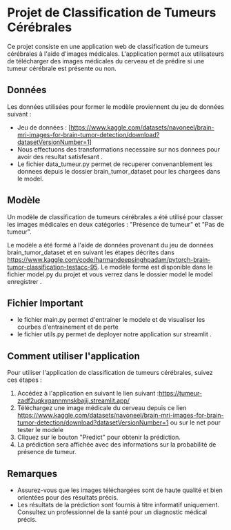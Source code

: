 # Projet de Classification de Tumeurs Cérébrales

Ce projet consiste en une application web de classification de tumeurs cérébrales à l'aide d'images médicales. L'application permet aux utilisateurs de télécharger des images médicales du cerveau et de prédire si une tumeur cérébrale est présente ou non.

## Données

Les données utilisées pour former le modèle proviennent du jeu de données suivant :

- Jeu de données : [https://www.kaggle.com/datasets/navoneel/brain-mri-images-for-brain-tumor-detection/download?datasetVersionNumber=1]
- Nous effectuons des transformations necessaire sur nos  donnees pour avoir des resultat satisfesant .
- Le fichier data_tumeur.py permet de recuperer convenanblement les donnees depuis le dossier brain_tumor_dataset pour les chargees dans le model.

## Modèle

Un modèle de classification de tumeurs cérébrales a été utilisé pour classer les images médicales en deux catégories : "Présence de tumeur" et "Pas de tumeur".

Le modèle a été formé à l'aide de données provenant du jeu de données brain_tumor_dataset et en suivant les étapes décrites dans https://www.kaggle.com/code/harmandeepsinghpadam/pytorch-brain-tumor-classification-testacc-95. Le modèle formé est disponible dans le fichier model.py du  projet et vous verrez dans le dossier model le model enregistrer .

## Fichier Important
- le fichier main.py permet d'entrainer le modele et de visualiser les courbes d'entrainement et de perte 
- le fichier utils.py permet de deployer notre application sur streamlit .

## Comment utiliser l'application

Pour utiliser l'application de classification de tumeurs cérébrales, suivez ces étapes :

1. Accédez à l'application en suivant le lien suivant :https://tumeur-zadf2uqkxgannmnskbajij.streamlit.app/
2. Téléchargez une image médicale du cerveau depuis ce lien https://www.kaggle.com/datasets/navoneel/brain-mri-images-for-brain-tumor-detection/download?datasetVersionNumber=1 ou sur le net pour tester le modele 
3. Cliquez sur le bouton "Predict" pour obtenir la prédiction.
4. La prédiction sera affichée avec des informations sur la probabilité de présence de tumeur.

## Remarques

- Assurez-vous que les images téléchargées sont de haute qualité et bien orientées pour des résultats précis.
- Les résultats de la prédiction sont fournis à titre informatif uniquement. Consultez un professionnel de la santé pour  un diagnostic médical précis.

